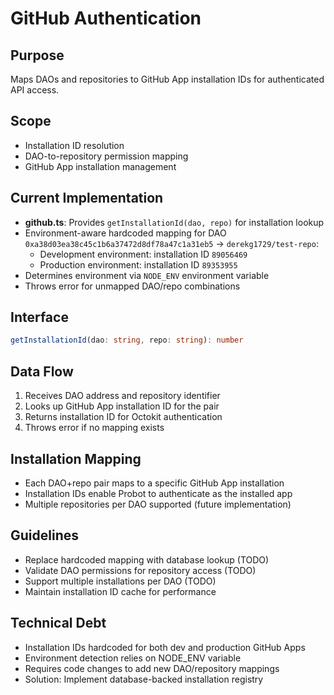 # GitHub Authentication

## Purpose
Maps DAOs and repositories to GitHub App installation IDs for authenticated API access.

## Scope
- Installation ID resolution
- DAO-to-repository permission mapping
- GitHub App installation management

## Current Implementation
- **github.ts**: Provides `getInstallationId(dao, repo)` for installation lookup
- Environment-aware hardcoded mapping for DAO `0xa38d03ea38c45c1b6a37472d8df78a47c1a31eb5` → `derekg1729/test-repo`:
  - Development environment: installation ID `89056469`
  - Production environment: installation ID `89353955`
- Determines environment via `NODE_ENV` environment variable
- Throws error for unmapped DAO/repo combinations

## Interface
```typescript
getInstallationId(dao: string, repo: string): number
```

## Data Flow
1. Receives DAO address and repository identifier
2. Looks up GitHub App installation ID for the pair
3. Returns installation ID for Octokit authentication
4. Throws error if no mapping exists

## Installation Mapping
- Each DAO+repo pair maps to a specific GitHub App installation
- Installation IDs enable Probot to authenticate as the installed app
- Multiple repositories per DAO supported (future implementation)

## Guidelines
- Replace hardcoded mapping with database lookup (TODO)
- Validate DAO permissions for repository access (TODO)
- Support multiple installations per DAO (TODO)
- Maintain installation ID cache for performance

## Technical Debt
- Installation IDs hardcoded for both dev and production GitHub Apps
- Environment detection relies on NODE_ENV variable
- Requires code changes to add new DAO/repository mappings
- Solution: Implement database-backed installation registry